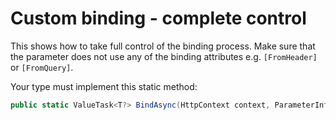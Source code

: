 # Custom binding - complete control

This shows how to take full control of the binding process. Make sure that the parameter does not use any of the binding attributes e.g. `[FromHeader]` or `[FromQuery]`.

Your type must implement this static method:
``` csharp
public static ValueTask<T?> BindAsync(HttpContext context, ParameterInfo parameter);
```